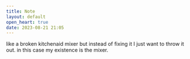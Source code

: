 ```yaml
---
title: Note
layout: default
open_heart: true
date: 2023-08-21 21:05
---
```


like a broken kitchenaid mixer but instead of fixing it I just want to throw it out. in this case my existence is the mixer.
